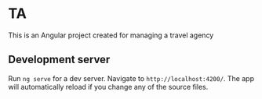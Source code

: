 # TA

This is an Angular project created for managing a travel agency

## Development server

Run `ng serve` for a dev server. Navigate to `http://localhost:4200/`. The app will automatically reload if you change any of the source files.
